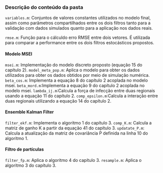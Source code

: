 ### Descrição do conteúdo da pasta

`variables.m`: Conjuntos de valores constantes utilizados no modelo final, assim como parâmetros compartilhados entre os dois filtros tanto para a validação com dados simulados quanto para a aplicação nos dados reais. 

`rmse.m`: Função para o cálculdo erro RMSE entre dois vetores. É utilizada para comparar a performance entre os dois filtros estocásticos propostos. 

#### Modelo MSEI
`msei.m`: Implementação do modelo discreto proposto (equação 15 do capítulo 2). 
`model_meta_pop.m`: Aplica o modelo para obter os dados utilizados para obter os dados obtidos por meio de simulação numérica. 
`beta_cos.m`: Implementa a  equação 8 do capítulo 2 acoplada no modelo msei. 
`beta_mord.m`:Implementa a  equação 9 do capítulo 2 acoplada no modelo msei. 
`lambda_ij.m`:Calcula a força de infecção entre duas regionais usando a equação 11 do capítulo 2. 
`comp_epsilon.m`:Calcula a interação entre duas regionais utilizando a equação 14 do capítulo 2. 

#### Ensemble Kalman Filter 
`filter_ekf.m`: Implementa o algoritmo 1 do capítulo 3.
`comp_K.m`: Calcula a matriz de ganho K a partir da equação 41 do capítulo 3. 
`updatate_P.m`: Calcula a atualização da matriz de covariância P definida na linha 10 do algoritmo 1. 

#### Filtro de partículas
`filter_fp.m`: Aplica o algoritmo 4 do capítulo 3. 
`resample.m`: Aplica o algoritmo 3 do capítulo 3. 
